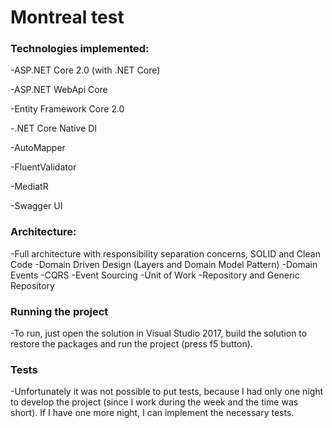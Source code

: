 # Montreal test

### Technologies implemented:
-ASP.NET Core 2.0 (with .NET Core)

-ASP.NET WebApi Core

-Entity Framework Core 2.0

-.NET Core Native DI

-AutoMapper

-FluentValidator

-MediatR

-Swagger UI

### Architecture:
-Full architecture with responsibility separation concerns, SOLID and Clean Code
-Domain Driven Design (Layers and Domain Model Pattern)
-Domain Events
-CQRS
-Event Sourcing
-Unit of Work
-Repository and Generic Repository

### Running the project
-To run, just open the solution in Visual Studio 2017, build the solution to restore the packages and run the project (press f5 button).


### Tests
-Unfortunately it was not possible to put tests, because I had only one night to develop the project (since I work during the week and the time was short). If I have one more night, I can implement the necessary tests.
